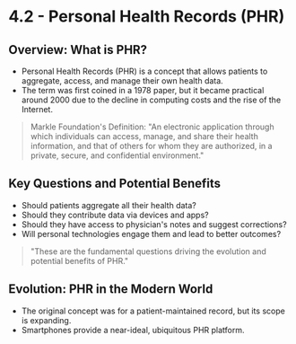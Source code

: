 # 4.2 - Personal Health Records (PHR)

## Overview: What is PHR?
- Personal Health Records (PHR) is a concept that allows patients to aggregate, access, and manage their own health data.
- The term was first coined in a 1978 paper, but it became practical around 2000 due to the decline in computing costs and the rise of the Internet.
> Markle Foundation's Definition: "An electronic application through which individuals can access, manage, and share their health information, and that of others for whom they are authorized, in a private, secure, and confidential environment."

## Key Questions and Potential Benefits
- Should patients aggregate all their health data?
- Should they contribute data via devices and apps?
- Should they have access to physician's notes and suggest corrections?
- Will personal technologies engage them and lead to better outcomes?
> "These are the fundamental questions driving the evolution and potential benefits of PHR."

## Evolution: PHR in the Modern World
- The original concept was for a patient-maintained record, but its scope is expanding.
- Smartphones provide a near-ideal, ubiquitous PHR platform.

